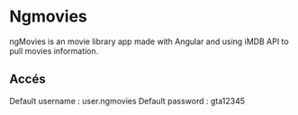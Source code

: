 # Ngmovies

ngMovies is an movie library app made with Angular and using iMDB API to pull movies information.

## Accés
Default username : user.ngmovies
Default password : gta12345
